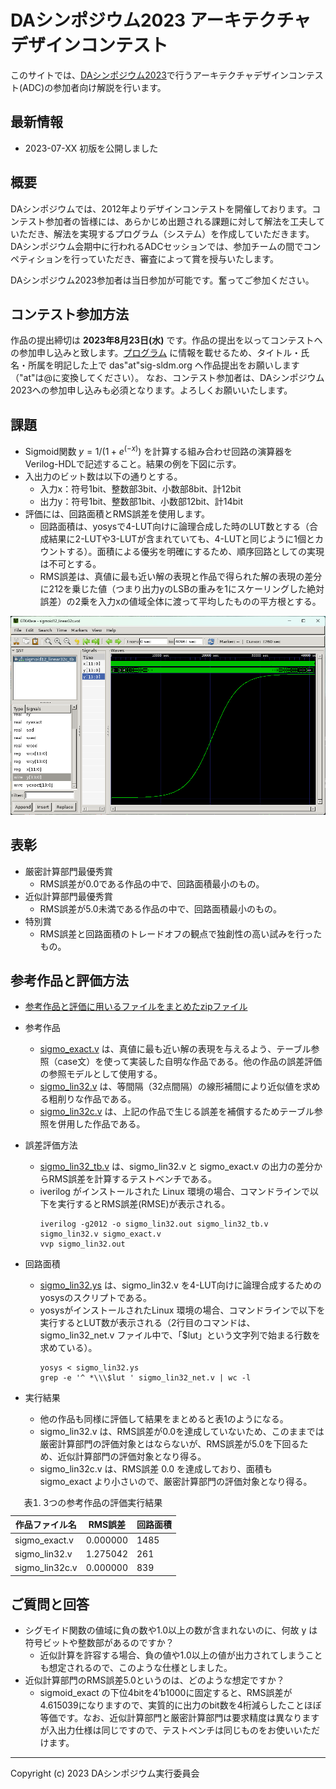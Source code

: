 # DAシンポジウム2023 アーキテクチャデザインコンテスト

このサイトでは、[DAシンポジウム2023](http://www.sig-sldm.org/das/)で行うアーキテクチャデザインコンテスト(ADC)の参加者向け解説を行います。

## 最新情報

- 2023-07-XX 初版を公開しました

## 概要 

DAシンポジウムでは、2012年よりデザインコンテストを開催しております。コンテスト参加者の皆様には、あらかじめ出題される課題に対して解法を工夫していただき、解法を実現するプログラム（システム）を作成していただきます。DAシンポジウム会期中に行われるADCセッションでは、参加チームの間でコンペティションを行っていただき、審査によって賞を授与いたします。

DAシンポジウム2023参加者は当日参加が可能です。奮ってご参加ください。

## コンテスト参加方法
作品の提出締切は **2023年8月23日(水)** です。作品の提出を以ってコンテストへの参加申し込みと致します。[プログラム](http://www.sig-sldm.org/das/program.html#7A) に情報を載せるため、タイトル・氏名・所属を明記した上で das"at"sig-sldm.org へ作品提出をお願いします（"at"は@に変換してください）。
なお、コンテスト参加者は、DAシンポジウム2023への参加申し込みも必須となります。よろしくお願いいたします。


## 課題
- Sigmoid関数 $y=1/(1+e^(-x))$ を計算する組み合わせ回路の演算器をVerilog-HDLで記述すること。結果の例を下図に示す。
- 入出力のビット数は以下の通りとする。
  - 入力x：符号1bit、整数部3bit、小数部8bit、計12bit
  - 出力y：符号1bit、整数部1bit、小数部12bit、計14bit
- 評価には、回路面積とRMS誤差を使用します。
  - 回路面積は、yosysで4-LUT向けに論理合成した時のLUT数とする（合成結果に2-LUTや3-LUTが含まれていても、4-LUTと同じように1個とカウントする）。面積による優劣を明確にするため、順序回路としての実現は不可とする。
  - RMS誤差は、真値に最も近い解の表現と作品で得られた解の表現の差分に212を乗じた値（つまり出力yのLSBの重みを1にスケーリングした絶対誤差）の2乗を入力xの値域全体に渡って平均したものの平方根とする。

<!-- ![sigmoid関数](image.png) -->
<img width="600" src="/adc2023/image.png" alt="sigmoid関数">

## 表彰
- 厳密計算部門最優秀賞
  - RMS誤差が0.0である作品の中で、回路面積最小のもの。
- 近似計算部門最優秀賞
  - RMS誤差が5.0未満である作品の中で、回路面積最小のもの。
- 特別賞
  - RMS誤差と回路面積のトレードオフの観点で独創性の高い試みを行ったもの。

## 参考作品と評価方法
- [参考作品と評価に用いるファイルをまとめたzipファイル](files/ref_eval.zip)

- 参考作品
  - [sigmo_exact.v](files/sigmo_exact.v) は、真値に最も近い解の表現を与えるよう、テーブル参照（case文）を使って実装した自明な作品である。他の作品の誤差評価の参照モデルとして使用する。
  - [sigmo_lin32.v](files/sigmo_lin32.v) は、等間隔（32点間隔）の線形補間により近似値を求める粗削りな作品である。
  - [sigmo_lin32c.v](files/sigmo_lin32c.v) は、上記の作品で生じる誤差を補償するためテーブル参照を併用した作品である。
- 誤差評価方法
  - [sigmo_lin32_tb.v](files/sigmo_lin32_tb.v) は、sigmo_lin32.v と sigmo_exact.v の出力の差分からRMS誤差を計算するテストベンチである。
  - iverilog がインストールされた Linux 環境の場合、コマンドラインで以下を実行するとRMS誤差(RMSE)が表示される。
    ```
    iverilog -g2012 -o sigmo_lin32.out sigmo_lin32_tb.v sigmo_lin32.v sigmo_exact.v
    vvp sigmo_lin32.out
    ```
- 回路面積
  - [sigmo_lin32.ys](files/sigmo_lin32.ys) は、sigmo_lin32.v を4-LUT向けに論理合成するためのyosysのスクリプトである。
  - yosysがインストールされたLinux 環境の場合、コマンドラインで以下を実行するとLUT数が表示される（2行目のコマンドは、sigmo_lin32_net.v ファイル中で、「\$lut」という文字列で始まる行数を求めている）。
    ```
    yosys < sigmo_lin32.ys
    grep -e '^ *\\\$lut ' sigmo_lin32_net.v | wc -l
    ```
- 実行結果
  - 他の作品も同様に評価して結果をまとめると表1のようになる。
  - sigmo_lin32.v は、RMS誤差が0.0を達成していないため、このままでは厳密計算部門の評価対象とはならないが、RMS誤差が5.0を下回るため、近似計算部門の評価対象となり得る。
  - sigmo_lin32c.v は、RMS誤差 0.0 を達成しており、面積も sigmo_exact より小さいので、厳密計算部門の評価対象となり得る。



<table>
  <caption>表1. 3つの参考作品の評価実行結果</caption>
  <thead>
    <tr>
      <th>作品ファイル名</th>
      <th>RMS誤差</th>
      <th>回路面積</th>
    </tr>
  </thead>
  <tbody>
    <tr>
      <td>sigmo_exact.v</td>
      <td>0.000000</td>
      <td>1485</td>
    </tr>
    <tr>
      <td>sigmo_lin32.v</td>
      <td>1.275042</td>
      <td>261</td>
    </tr>
    <tr>
      <td>sigmo_lin32c.v</td>
      <td>0.000000</td>
      <td>839</td>
    </tr>
  </tbody>
</table>

<!--
表1. 3つの参考作品の評価実行結果

| 作品ファイル名  | RMS誤差  |  回路面積     |
| --------------- | -------- | ------------- |
| sigmo_exact.v   | 0.000000 |  1485         |
| sigmo_lin32.v   | 1.275042 |  261          |
| sigmo_lin32c.v  | 0.000000 |  839          |
-->


## ご質問と回答
- シグモイド関数の値域に負の数や1.0以上の数が含まれないのに、何故 y は符号ビットや整数部があるのですか？
  - 近似計算を許容する場合、負の値や1.0以上の値が出力されてしまうことも想定されるので、このような仕様としました。
- 近似計算部門のRMS誤差5.0というのは、どのような想定ですか？
  - sigmoid_exact の下位4bitを4’b1000に固定すると、RMS誤差が4.615039になりますので、実質的に出力のbit数を4桁減らしたことほぼ等価です。なお、近似計算部門と厳密計算部門は要求精度は異なりますが入出力仕様は同じですので、テストベンチは同じものをお使いいただけます。



---

Copyright (c) 2023 DAシンポジウム実行委員会
